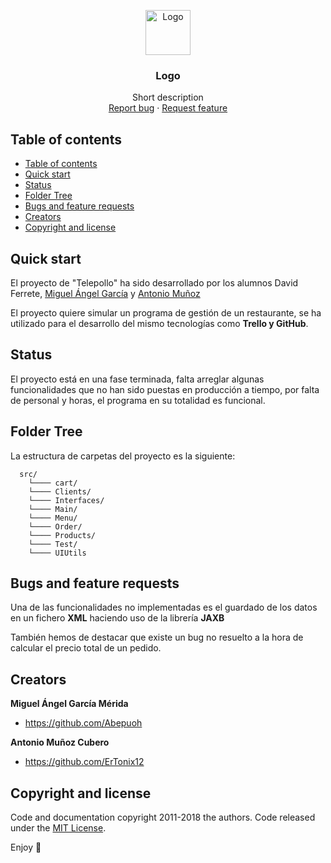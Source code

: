 <p align="center">
  <a href="https://github.com/ErTonix12/DAM_Restaurante">
    <img src="https://cdn.shopify.com/s/files/1/0278/1511/6898/files/REDONDO_COLOR_170x.png?v=1589484485" alt="Logo" width=72 height=72>
  </a>

  <h3 align="center">Logo</h3>

  <p align="center">
    Short description
    <br>
    <a href="https://reponame/issues/new?template=bug.md">Report bug</a>
    ·
    <a href="https://reponame/issues/new?template=feature.md&labels=feature">Request feature</a>
  </p>
</p>


## Table of contents

- [Table of contents](#table-of-contents)
- [Quick start](#quick-start)
- [Status](#status)
- [Folder Tree](#folder-tree)
- [Bugs and feature requests](#bugs-and-feature-requests)
- [Creators](#creators)
- [Copyright and license](#copyright-and-license)


## Quick start

El proyecto de "Telepollo" ha sido desarrollado por los alumnos David Ferrete, <a href="https://github.com/Abepuoh">Miguel Ángel García</a> y <a href="https://github.com/ErTonix12">Antonio Muñoz</a>

El proyecto quiere simular un programa de gestión de un restaurante, se ha utilizado para el desarrollo del mismo tecnologías como **Trello y GitHub**.

## Status

El proyecto está en una fase terminada, falta arreglar algunas funcionalidades que no han sido puestas en producción a tiempo, por falta de personal y horas, el programa en su totalidad es funcional.

## Folder Tree

La estructura de carpetas del proyecto es la siguiente:

```text
  src/
    └──── cart/
    └──── Clients/
    └──── Interfaces/
    └──── Main/
    └──── Menu/
    └──── Order/
    └──── Products/
    └──── Test/
    └──── UIUtils
```

## Bugs and feature requests

Una de las funcionalidades no implementadas es el guardado de los datos en un fichero **XML** haciendo uso de la librería **JAXB** 

También hemos de destacar que existe un bug no resuelto a la hora de calcular el precio total de un pedido.

## Creators

**Miguel Ángel García Mérida**

- <https://github.com/Abepuoh>

**Antonio Muñoz Cubero**

- <https://github.com/ErTonix12>

## Copyright and license

Code and documentation copyright 2011-2018 the authors. Code released under the [MIT License](https://reponame/blob/master/LICENSE).

Enjoy :metal:
